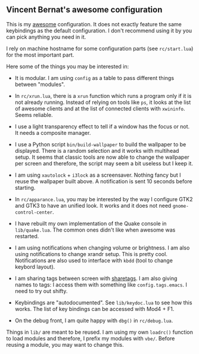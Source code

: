 Vincent Bernat's awesome configuration
--------------------------------------

This is my [awesome](http://awesome.naquadah.org) configuration. It
does not exactly feature the same keybindings as the default
configuration. I don't recommend using it by you can pick anything you
need in it.

I rely on machine hostname for some configuration parts (see
`rc/start.lua`) for the most important part.

Here some of the things you may be interested in:

 - It is modular. I am using `config` as a table to pass different
   things between "modules".

 - In `rc/xrun.lua`, there is a `xrun` function which runs a program
   only if it is not already running. Instead of relying on tools like
   `ps`, it looks at the list of awesome clients and at the list of
   connected clients with `xwininfo`. Seems reliable.

 - I use a light transparency effect to tell if a window has the focus
   or not. It needs a composite manager.

 - I use a Python script `bin/build-wallpaper` to build the wallpaper
   to be displayed. There is a random selection and it works with
   multihead setup. It seems that classic tools are now able to change
   the wallpaper per screen and therefore, the script may seem a bit
   useless but I keep it.

 - I am using `xautolock` + `i3lock` as a screensaver. Nothing fancy
   but I reuse the wallpaper built above. A notification is sent 10
   seconds before starting.

 - In `rc/apparance.lua`, you may be interested by the way I configure
   GTK2 and GTK3 to have an unified look. It works and it does not
   need `gnome-control-center`.

 - I have rebuilt my own implementation of the Quake console in
   `lib/quake.lua`. The common ones didn't like when awesome was
   restarted.

 - I am using notifications when changing volume or brightness. I am
   also using notifications to change xrandr setup. This is pretty
   cool. Notifications are also used to interface with `kbdd` (tool to
   change keybord layout).
 
 - I am sharing tags between screen with
   [sharetags](http://awesome.naquadah.org/wiki/Shared_tags). I am
   also giving names to tags: I access them with something like
   `config.tags.emacs`. I need to try out shifty.

 - Keybindings are "autodocumented". See `lib/keydoc.lua` to see how
   this works. The list of key bindings can be accessed with Mod4 +
   F1.
   
 - On the debug front, I am quite happy with `dbg()` in
   `rc/debug.lua`.

Things in `lib/` are meant to be reused. I am using my own `loadrc()`
function to load modules and therefore, I prefix my modules with
`vbe/`. Before reusing a module, you may want to change this.
